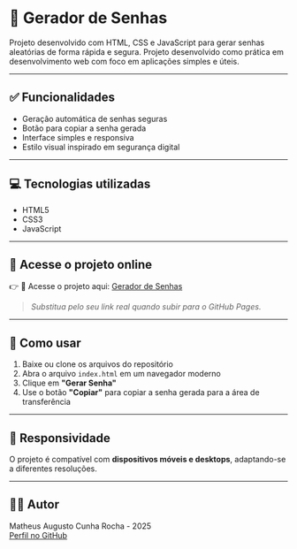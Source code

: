 # 🔐 Gerador de Senhas

Projeto desenvolvido com HTML, CSS e JavaScript para gerar senhas aleatórias de forma rápida e segura.
Projeto desenvolvido como prática em desenvolvimento web com foco em aplicações simples e úteis.

---

## ✅ Funcionalidades

- Geração automática de senhas seguras
- Botão para copiar a senha gerada
- Interface simples e responsiva
- Estilo visual inspirado em segurança digital

---

## 💻 Tecnologias utilizadas

- HTML5
- CSS3
- JavaScript

---

## 🔗 Acesse o projeto online

👉 🔗 Acesse o projeto aqui: [Gerador de Senhas](https://matheuscr19-coder.github.io/gerador-senhas/)

> *Substitua pelo seu link real quando subir para o GitHub Pages.*

---

## 🧠 Como usar

1. Baixe ou clone os arquivos do repositório
2. Abra o arquivo `index.html` em um navegador moderno
3. Clique em **"Gerar Senha"**
4. Use o botão **"Copiar"** para copiar a senha gerada para a área de transferência

---

## 📱 Responsividade

O projeto é compatível com **dispositivos móveis e desktops**, adaptando-se a diferentes resoluções.

---

## 👨‍💻 Autor

Matheus Augusto Cunha Rocha - 2025  
[Perfil no GitHub](https://github.com/matheuscr19-coder)

